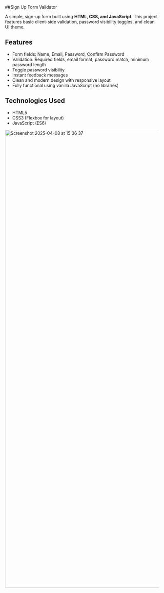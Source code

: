 ##Sign Up Form Validator

A simple, sign-up form built using **HTML, CSS, and JavaScript**. This project features basic client-side validation, password visibility toggles, and clean UI theme.

## Features

- Form fields: Name, Email, Password, Confirm Password
-  Validation: Required fields, email format, password match, minimum password length
-  Toggle password visibility
-  Instant feedback messages
-  Clean and modern design with responsive layout
-  Fully functional using vanilla JavaScript (no libraries)

##  Technologies Used

- HTML5
- CSS3 (Flexbox for layout)
- JavaScript (ES6)

<img width="1496" alt="Screenshot 2025-04-08 at 15 36 37" src="https://github.com/user-attachments/assets/6d73f6ed-cd48-4ed4-a4ef-e8caf2dd92f9" />
